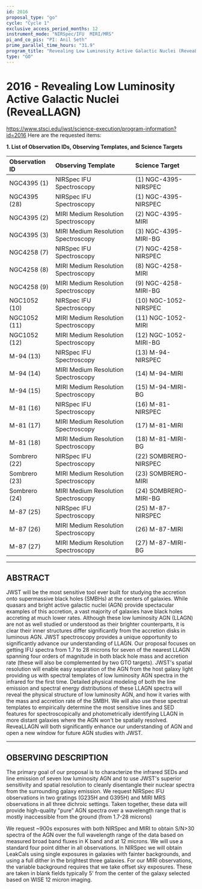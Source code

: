 ```yaml
---
id: 2016
proposal_type: "go"
cycle: "Cycle 1"
exclusive_access_period_months: 12
instrument_mode: "NIRSpec/IFU  MIRI/MRS"
pi_and_co_pis: "PI: Anil Seth"
prime_parallel_time_hours: "31.9"
program_title: "Revealing Low Luminosity Active Galactic Nuclei (ReveaLLAGN)"
type: "GO"
---
```

# 2016 - Revealing Low Luminosity Active Galactic Nuclei (ReveaLLAGN)
https://www.stsci.edu/jwst/science-execution/program-information?id=2016
Here are the requested items:

**1. List of Observation IDs, Observing Templates, and Science Targets**

| Observation ID | Observing Template                      | Science Target               |
| :------------- | :-------------------------------------- | :--------------------------- |
| NGC4395 (1)    | NIRSpec IFU Spectroscopy                | (1) NGC-4395-NIRSPEC         |
| NGC4395 (28)   | NIRSpec IFU Spectroscopy                | (1) NGC-4395-NIRSPEC         |
| NGC4395 (2)    | MIRI Medium Resolution Spectroscopy     | (2) NGC-4395-MIRI            |
| NGC4395 (3)    | MIRI Medium Resolution Spectroscopy     | (3) NGC-4395-MIRI-BG         |
| NGC4258 (7)    | NIRSpec IFU Spectroscopy                | (7) NGC-4258-NIRSPEC         |
| NGC4258 (8)    | MIRI Medium Resolution Spectroscopy     | (8) NGC-4258-MIRI            |
| NGC4258 (9)    | MIRI Medium Resolution Spectroscopy     | (9) NGC-4258-MIRI-BG         |
| NGC1052 (10)   | NIRSpec IFU Spectroscopy                | (10) NGC-1052-NIRSPEC        |
| NGC1052 (11)   | MIRI Medium Resolution Spectroscopy     | (11) NGC-1052-MIRI           |
| NGC1052 (12)   | MIRI Medium Resolution Spectroscopy     | (12) NGC-1052-MIRI-BG        |
| M-94 (13)      | NIRSpec IFU Spectroscopy                | (13) M-94-NIRSPEC            |
| M-94 (14)      | MIRI Medium Resolution Spectroscopy     | (14) M-94-MIRI               |
| M-94 (15)      | MIRI Medium Resolution Spectroscopy     | (15) M-94-MIRI-BG            |
| M-81 (16)      | NIRSpec IFU Spectroscopy                | (16) M-81-NIRSPEC            |
| M-81 (17)      | MIRI Medium Resolution Spectroscopy     | (17) M-81-MIRI               |
| M-81 (18)      | MIRI Medium Resolution Spectroscopy     | (18) M-81-MIRI-BG            |
| Sombrero (22)  | NIRSpec IFU Spectroscopy                | (22) SOMBRERO-NIRSPEC        |
| Sombrero (23)  | MIRI Medium Resolution Spectroscopy     | (23) SOMBRERO-MIRI           |
| Sombrero (24)  | MIRI Medium Resolution Spectroscopy     | (24) SOMBRERO-MIRI-BG        |
| M-87 (25)      | NIRSpec IFU Spectroscopy                | (25) M-87-NIRSPEC            |
| M-87 (26)      | MIRI Medium Resolution Spectroscopy     | (26) M-87-MIRI               |
| M-87 (27)      | MIRI Medium Resolution Spectroscopy     | (27) M-87-MIRI-BG            |

---

## ABSTRACT

JWST will be the most sensitive tool ever built for studying the accretion onto supermassive black holes (SMBHs) at the centers of galaxies. While quasars and bright active galactic nuclei (AGN) provide spectacular examples of this accretion, a vast majority of galaxies have black holes accreting at much lower rates. Although these low luminosity AGN (LLAGN) are not as well studied or understood as their brighter counterparts, it is clear their inner structures differ significantly from the accretion disks in luminous AGN. JWST spectroscopy provides a unique opportunity to significantly advance our understanding of LLAGN. Our proposal focuses on getting IFU spectra from 1.7 to 28 microns for seven of the nearest LLAGN spanning four orders of magnitude in both black hole mass and accretion rate (these will also be complemented by two GTO targets). JWST's spatial resolution will enable easy separation of the AGN from the host galaxy light providing us with spectral templates of low luminosity AGN spectra in the infrared for the first time. Detailed physical modeling of both the line emission and spectral energy distributions of these LLAGN spectra will reveal the physical structure of low luminosity AGN, and how it varies with the mass and accretion rate of the SMBH. We will also use these spectral templates to empirically determine the most sensitive lines and SED features for spectroscopically and photometrically identifying LLAGN in more distant galaxies where the AGN won't be spatially resolved. ReveaLLAGN will both significantly enhance our understanding of AGN and open a new window for future AGN studies with JWST.

---

## OBSERVING DESCRIPTION

The primary goal of our proposal is to characterize the infrared SEDs and line emission of seven low luminosity AGN and to use JWST's superior sensitivity and spatial resolution to cleanly disentangle their nuclear spectra from the surrounding galaxy emission. We request NIRSpec IFU observations in two gratings (G235H and G395H) and MIRI MRS observations in all three dichroic settings. Taken together, these data will provide high-quality "pure” AGN spectra over a wavelength range that is mostly inaccessible from the ground (from 1.7-28 microns)

We request ~900s exposures with both NIRSpec and MIRI to obtain S/N>30 spectra of the AGN over the full wavelength range of the data based on measured broad band fluxes in K band and at 12 microns. We will use a standard four point dither in all observations. In NIRSpec we will obtain LeakCals using single exposures in galaxies with fainter backgrounds, and using a full dither in the brightest three galaxies. For our MIRI observations, the variable background requires that we take offset sky exposures. These are taken in blank fields typically 5' from the center of the galaxy selected based on WISE 12 micron imaging.